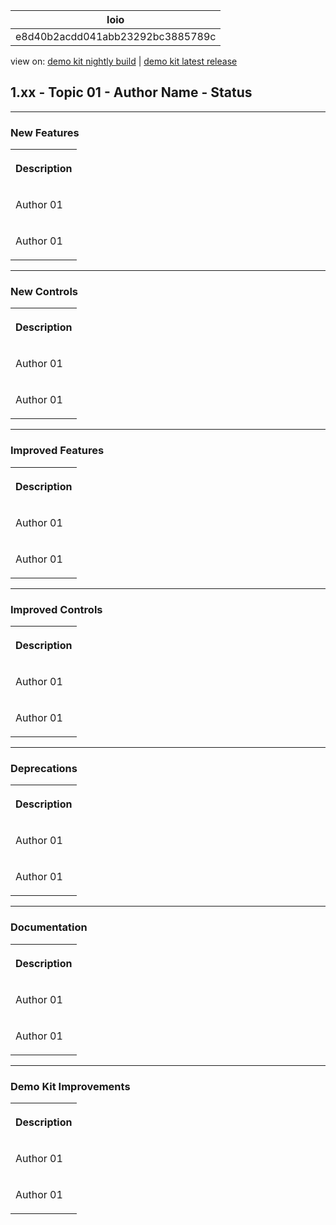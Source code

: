 <!-- loioe8d40b2acdd041abb23292bc3885789c -->

| loio |
| -----|
| e8d40b2acdd041abb23292bc3885789c |

<div id="loio">

view on: [demo kit nightly build](https://openui5nightly.hana.ondemand.com/#/topic/e8d40b2acdd041abb23292bc3885789c) | [demo kit latest release](https://openui5.hana.ondemand.com/#/topic/e8d40b2acdd041abb23292bc3885789c)</div>

## 1.xx - Topic 01 - Author Name - Status

***

<a name="loioe8d40b2acdd041abb23292bc3885789c__section_yxw_pxt_zcb"/>

### New Features

<a name="loioe8d40b2acdd041abb23292bc3885789c__table_krd_ltq_mfb"/> 


<table>
<tr>
<th>

Description



</th>
</tr>
<tr>
<td>

Аuthor 01



</td>
</tr>
<tr>
<td>

Аuthor 01



</td>
</tr>
</table>

***

<a name="loioe8d40b2acdd041abb23292bc3885789c__section_bkm_s15_zcb"/>

### New Controls

<a name="loioe8d40b2acdd041abb23292bc3885789c__table_ejf_dvq_mfb"/> 


<table>
<tr>
<th>

Description



</th>
</tr>
<tr>
<td>

Аuthor 01



</td>
</tr>
<tr>
<td>

Аuthor 01



</td>
</tr>
</table>

***

<a name="loioe8d40b2acdd041abb23292bc3885789c__section_qwl_pb5_zcb"/>

### Improved Features

<a name="loioe8d40b2acdd041abb23292bc3885789c__table_tpj_dvq_mfb"/> 


<table>
<tr>
<th>

Description



</th>
</tr>
<tr>
<td>

Аuthor 01



</td>
</tr>
<tr>
<td>

Аuthor 01



</td>
</tr>
</table>

***

<a name="loioe8d40b2acdd041abb23292bc3885789c__section_rqn_wd5_zcb"/>

### Improved Controls

<a name="loioe8d40b2acdd041abb23292bc3885789c__table_qcq_dvq_mfb"/> 


<table>
<tr>
<th>

Description



</th>
</tr>
<tr>
<td>

Аuthor 01



</td>
</tr>
<tr>
<td>

Аuthor 01



</td>
</tr>
</table>

***

<a name="loioe8d40b2acdd041abb23292bc3885789c__section_cps_cg5_zcb"/>

### Deprecations

<a name="loioe8d40b2acdd041abb23292bc3885789c__table_p1z_dvq_mfb"/> 


<table>
<tr>
<th>

Description



</th>
</tr>
<tr>
<td>

Аuthor 01



</td>
</tr>
<tr>
<td>

Аuthor 01



</td>
</tr>
</table>

***

<a name="loioe8d40b2acdd041abb23292bc3885789c__section_z2h_fh5_zcb"/>

### Documentation

<a name="loioe8d40b2acdd041abb23292bc3885789c__table_u2d_2vq_mfb"/> 


<table>
<tr>
<th>

Description



</th>
</tr>
<tr>
<td>

Аuthor 01



</td>
</tr>
<tr>
<td>

Аuthor 01



</td>
</tr>
</table>

***

<a name="loioe8d40b2acdd041abb23292bc3885789c__section_r5v_3h5_zcb"/>

### Demo Kit Improvements

<a name="loioe8d40b2acdd041abb23292bc3885789c__table_e2h_2vq_mfb"/> 


<table>
<tr>
<th>

Description



</th>
</tr>
<tr>
<td>

Аuthor 01



</td>
</tr>
<tr>
<td>

Аuthor 01



</td>
</tr>
</table>

